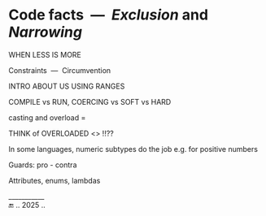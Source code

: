 # Code facts &nbsp;&mdash;&nbsp; _Exclusion_ and _Narrowing_

WHEN LESS IS MORE

Constraints &nbsp;&mdash;&nbsp; Circumvention

INTRO ABOUT US USING RANGES

COMPILE vs RUN, COERCING vs SOFT vs HARD 

casting and overload = 

THINK of OVERLOADED <> !!??

In some languages, numeric subtypes do the job e.g. for positive numbers

Guards: pro - contra

<T> 

Attributes, enums, lambdas

___________\
🔚 .. 2025 ..

